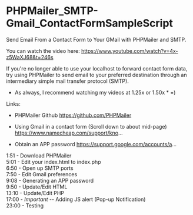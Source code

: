 # PHPMailer_SMTP-Gmail_ContactFormSampleScript
Send Email From a Contact Form to Your GMail with PHPMailer and SMTP.

You can watch the video here: https://www.youtube.com/watch?v=4x-z5WaXJ68&t=246s

If you're no longer able to use your localhost to forward contact form data, try using PHPMailer to send email to your preferred destination through an intermediary simple mail transfer protocol (SMTP).<br>
* As always, I recommend watching my videos at 1.25x or 1.50x * =)

Links:
- PHPMailer Github
https://github.com/PHPMailer

- Using Gmail in a contact form (Scroll down to about mid-page)
https://www.namecheap.com/support/kno...

- Obtain an APP password
https://support.google.com/accounts/a...


1:51 - Download PHPMailer<br>
5:01 -  Edit your index.html to index.php<br>
6:50 - Open up SMTP ports<br>
7:50 - Edit Gmail preferences<br>
9:08 - Generating an APP password<br>
9:50 - Update/Edit HTML<br>
13:10 - Update/Edit PHP<br>
17:00 - *Important* -- Adding JS alert (Pop-up Notification)<br>
23:00 - Testing<br>
